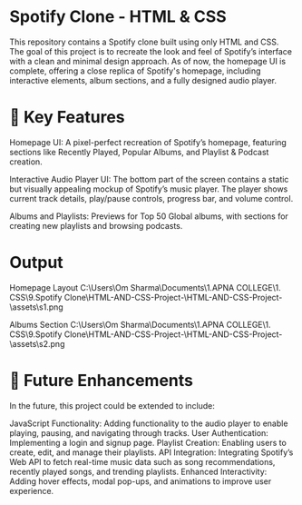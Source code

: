 
# Spotify Clone - HTML & CSS

This repository contains a Spotify clone built using only HTML and CSS. The goal of this project is to recreate the look and feel of Spotify’s interface with a clean and minimal design approach. As of now, the homepage UI is complete, offering a close replica of Spotify's homepage, including interactive elements, album sections, and a fully designed audio player.

# 🎨 Key Features
Homepage UI: A pixel-perfect recreation of Spotify’s homepage, featuring sections like Recently Played, Popular Albums, and Playlist & Podcast creation.

Interactive Audio Player UI: The bottom part of the screen contains a static but visually appealing mockup of Spotify’s music player. The player shows current track details, play/pause controls, progress bar, and volume control.

Albums and Playlists: Previews for Top 50 Global albums, with sections for creating new playlists and browsing podcasts.

# Output

Homepage Layout
C:\Users\Om Sharma\Documents\1.APNA COLLEGE\1. CSS\9.Spotify Clone\HTML-AND-CSS-Project-\HTML-AND-CSS-Project-\assets\s1.png

Albums Section
C:\Users\Om Sharma\Documents\1.APNA COLLEGE\1. CSS\9.Spotify Clone\HTML-AND-CSS-Project-\HTML-AND-CSS-Project-\assets\s2.png

# 🚀 Future Enhancements
In the future, this project could be extended to include:

JavaScript Functionality: Adding functionality to the audio player to enable playing, pausing, and navigating through tracks.
User Authentication: Implementing a login and signup page.
Playlist Creation: Enabling users to create, edit, and manage their playlists.
API Integration: Integrating Spotify’s Web API to fetch real-time music data such as song recommendations, recently played songs, and trending playlists.
Enhanced Interactivity: Adding hover effects, modal pop-ups, and animations to improve user experience.
